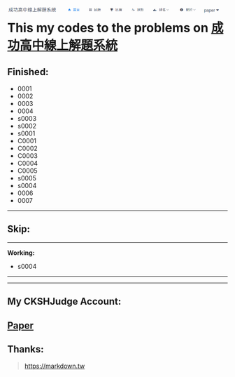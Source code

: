 ![成功高中線上解題系統](https://raw.githubusercontent.com/simbafs/cgoj/master/img/icon.png)  
This my codes to the problems on [成功高中線上解題系統](203.64.138.177)
=======================================================================
**Finished:**  
-----------

* 0001  
* 0002  
* 0003  
* 0004  
* s0003
* s0002
* s0001   
* C0001
* C0002
* C0003
* C0004
* C0005
* s0005
* s0004
* 0006
* 0007
---
**Skip:**  
------------
---
**Working:**  
* s0004
------------


---

**My CKSHJudge Account:**  
-------------------------
[Paper](http://203.64.138.177/user-home?username=paper)
---
**Thanks:**  
-----------
><https://markdown.tw>  

